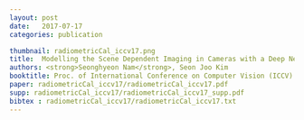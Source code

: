 ```yaml
---
layout: post
date:   2017-07-17
categories: publication

thumbnail: radiometricCal_iccv17.png
title:  Modelling the Scene Dependent Imaging in Cameras with a Deep Neural Network
authors: <strong>Seonghyeon Nam</strong>, Seon Joo Kim
booktitle: Proc. of International Conference on Computer Vision (ICCV) 2017
paper: radiometricCal_iccv17/radiometricCal_iccv17.pdf
supp: radiometricCal_iccv17/radiometricCal_iccv17_supp.pdf
bibtex : radiometricCal_iccv17/radiometricCal_iccv17.txt
---
```

